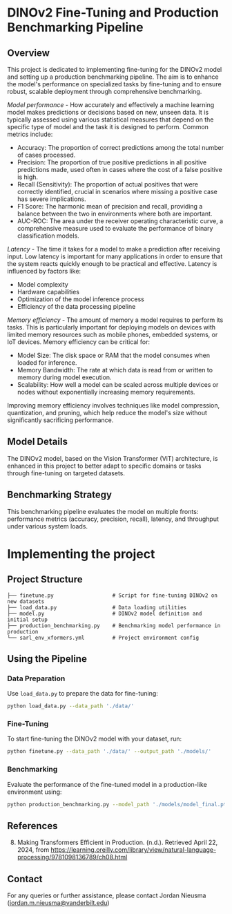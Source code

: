 # DINOv2 Fine-Tuning and Production Benchmarking Pipeline

## Overview
This project is dedicated to implementing fine-tuning for the DINOv2 model and setting up a production benchmarking pipeline. The aim is to enhance the model's performance on specialized tasks by fine-tuning and to ensure robust, scalable deployment through comprehensive benchmarking.

*Model performance* - How accurately and effectively a machine learning model makes predictions or decisions based on new, unseen data. It is typically assessed using various statistical measures that depend on the specific type of model and the task it is designed to perform. Common metrics include:  

  - Accuracy: The proportion of correct predictions among the total number of cases processed.  
  - Precision: The proportion of true positive predictions in all positive predictions made, used often in cases where the cost of a false positive is high.  
  - Recall (Sensitivity): The proportion of actual positives that were correctly identified, crucial in scenarios where missing a positive case has severe implications.  
  - F1 Score: The harmonic mean of precision and recall, providing a balance between the two in environments where both are important.  
  - AUC-ROC: The area under the receiver operating characteristic curve, a comprehensive measure used to evaluate the performance of binary classification models.  

*Latency* - The time it takes for a model to make a prediction after receiving input. Low latency is important for many applications in order to ensure that the system reacts quickly enough to be practical and effective. Latency is influenced by factors like:

  - Model complexity  
  - Hardware capabilities  
  - Optimization of the model inference process  
  - Efficiency of the data processing pipeline  

*Memory efficiency* - The amount of memory a model requires to perform its tasks. This is particularly important for deploying models on devices with limited memory resources such as mobile phones, embedded systems, or IoT devices. Memory efficiency can be critical for:

  - Model Size: The disk space or RAM that the model consumes when loaded for inference.  
  - Memory Bandwidth: The rate at which data is read from or written to memory during model execution.  
  - Scalability: How well a model can be scaled across multiple devices or nodes without exponentially increasing memory requirements.  

Improving memory efficiency involves techniques like model compression, quantization, and pruning, which help reduce the model's size without significantly sacrificing performance.

## Model Details
The DINOv2 model, based on the Vision Transformer (ViT) architecture, is enhanced in this project to better adapt to specific domains or tasks through fine-tuning on targeted datasets.

## Benchmarking Strategy
This benchmarking pipeline evaluates the model on multiple fronts: performance metrics (accuracy, precision, recall), latency, and throughput under various system loads.

# Implementing the project

## Project Structure
```
├── finetune.py                   # Script for fine-tuning DINOv2 on new datasets
├── load_data.py                  # Data loading utilities
├── model.py                      # DINOv2 model definition and initial setup
├── production_benchmarking.py    # Benchmarking model performance in production
└── sarl_env_xformers.yml         # Project environment config
```

## Using the Pipeline

### Data Preparation
Use `load_data.py` to prepare the data for fine-tuning:
```bash
python load_data.py --data_path './data/'
```

### Fine-Tuning
To start fine-tuning the DINOv2 model with your dataset, run:
```bash
python finetune.py --data_path './data/' --output_path './models/'
```

### Benchmarking
Evaluate the performance of the fine-tuned model in a production-like environment using:
```bash
python production_benchmarking.py --model_path './models/model_final.pth'
```

## References
8. Making Transformers Efficient in Production. (n.d.). Retrieved April 22, 2024, from https://learning.oreilly.com/library/view/natural-language-processing/9781098136789/ch08.html


## Contact
For any queries or further assistance, please contact Jordan Nieusma (jordan.m.nieusma@vanderbilt.edu)
